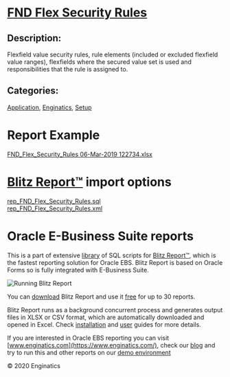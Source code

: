 # [FND Flex Security Rules](https://www.enginatics.com/reports/fnd-flex-security-rules/)
## Description: 
Flexfield value security rules, rule elements (included or excluded flexfield value ranges), flexfields where the secured value set is used and responsibilities that the rule is assigned to.
## Categories: 
[Application](https://www.enginatics.com/library/?pg=1&category[]=Application), [Enginatics](https://www.enginatics.com/library/?pg=1&category[]=Enginatics), [Setup](https://www.enginatics.com/library/?pg=1&category[]=Setup)
# Report Example
[FND_Flex_Security_Rules 06-Mar-2019 122734.xlsx](https://www.enginatics.com/example/fnd-flex-security-rules/)
# [Blitz Report™](https://www.enginatics.com/blitz-report/) import options
[rep_FND_Flex_Security_Rules.sql](https://www.enginatics.com/export/fnd-flex-security-rules/)\
[rep_FND_Flex_Security_Rules.xml](https://www.enginatics.com/xml/fnd-flex-security-rules/)
# Oracle E-Business Suite reports

This is a part of extensive [library](https://www.enginatics.com/library/) of SQL scripts for [Blitz Report™](https://www.enginatics.com/blitz-report/), which is the fastest reporting solution for Oracle EBS. Blitz Report is based on Oracle Forms so is fully integrated with E-Business Suite. 

![Running Blitz Report](https://www.enginatics.com/wp-content/uploads/2018/01/Running-blitz-report.png) 

You can [download](https://www.enginatics.com/download/) Blitz Report and use it [free](https://www.enginatics.com/pricing/) for up to 30 reports. 

Blitz Report runs as a background concurrent process and generates output files in XLSX or CSV format, which are automatically downloaded and opened in Excel. Check [installation](https://www.enginatics.com/installation-guide/) and [user](https://www.enginatics.com/user-guide/) guides for more details.

If you are interested in Oracle EBS reporting you can visit [www.enginatics.com](https://www.enginatics.com/), check our [blog](https://www.enginatics.com/blog/) and try to run this and other reports on our [demo environment](http://demo.enginatics.com/)

© 2020 Enginatics